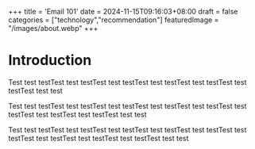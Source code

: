 +++
title = 'Email 101'
date = 2024-11-15T09:16:03+08:00
draft = false
categories = ["technology","recommendation"]
featuredImage = "/images/about.webp"
+++

# Introduction

Test test testTest test testTest test testTest test testTest test testTest test testTest test test

Test test testTest test testTest test testTest test testTest test testTest test testTest test testTest test testTest test test

Test test testTest test testTest test testTest test testTest test testTest test testTest test testTest test testTest test testTest test test

